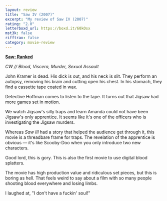 ```yaml
---
layout: review
title: "Saw IV (2007)"
excerpt: "My review of Saw IV (2007)"
rating: "2.0"
letterboxd_url: https://boxd.it/60kOsx
mst3k: false
rifftrax: false
category: movie-review
---
```


<b><a href="https://boxd.it/tG7x8" target="_blank" rel="noopener">Saw: Ranked</a></b>

<i>CW // Blood, Viscera, Murder, Sexual Assault</i>

John Kramer is dead. His dick is out, and his neck is slit. They perform an autopsy, removing his brain and cutting open his chest. In his stomach, they find a cassette tape coated in wax.

Detective Hoffman comes to listen to the tape. It turns out that Jigsaw had more games set in motion.

We watch Jigsaw's silly traps and learn Amanda could not have been Jigsaw's only apprentice. It seems like it's one of the officers who is investigating the Jigsaw murders.

Whereas <i>Saw III</i> had a story that helped the audience get through it, this movie is a threadbare frame for traps. The revelation of the apprentice is obvious — it's like Scooby-Doo when you only introduce two new characters.

Good lord, this is gory. This is also the first movie to use digital blood splatters.

The movie has high production value and ridiculous set pieces, but this is boring as hell. That feels weird to say about a film with so many people shooting blood everywhere and losing limbs.

I laughed at, "I don't have a fuckin' soul!"
